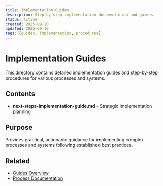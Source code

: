 ```yaml
---
title: Implementation Guides
description: Step-by-step implementation documentation and guides
status: active
created: 2025-09-10
updated: 2025-09-10
tags: [guides, implementation, procedures]
---
```


# Implementation Guides

This directory contains detailed implementation guides and step-by-step procedures for various processes and systems.

## Contents

- **next-steps-implementation-guide.md** - Strategic implementation planning

## Purpose

Provides practical, actionable guidance for implementing complex processes and systems following established best practices.

## Related

- [Guides Overview](<../README.md>)
- [Process Documentation](../../processes/)

